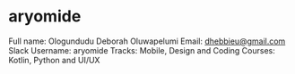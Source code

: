 # aryomide
Full name: Ologundudu Deborah Oluwapelumi
Email: dhebbieu@gmail.com
Slack Username: aryomide
Tracks: Mobile, Design and Coding
Courses: Kotlin, Python and UI/UX
